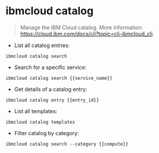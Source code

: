 # ibmcloud catalog

> Manage the IBM Cloud catalog.
> More information: <https://cloud.ibm.com/docs/cli?topic=cli-ibmcloud_cli>.

- List all catalog entries:

`ibmcloud catalog search`

- Search for a specific service:

`ibmcloud catalog search {{service_name}}`

- Get details of a catalog entry:

`ibmcloud catalog entry {{entry_id}}`

- List all templates:

`ibmcloud catalog templates`

- Filter catalog by category:

`ibmcloud catalog search --category {{compute}}`
